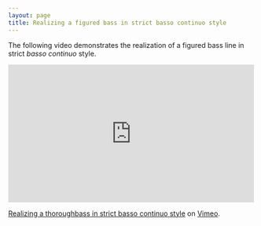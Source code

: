 ```yaml
---
layout: page
title: Realizing a figured bass in strict basso continuo style
---
```


The following video demonstrates the realization of a figured bass line in strict *basso continuo* style.

<iframe src="http://player.vimeo.com/video/60340315" width="500" height="281" frameborder="0" webkitAllowFullScreen mozallowfullscreen allowFullScreen></iframe> <p><a href="http://vimeo.com/60340315">Realizing a thoroughbass in strict basso continuo style</a> on <a href="http://vimeo.com">Vimeo</a>.</p>
